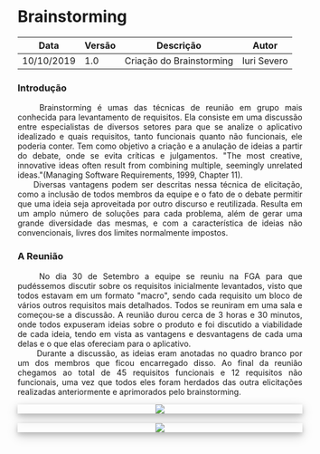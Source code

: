 <!DOCTYPE html>
<html>
<head>
<style>
    div.polaroid {
    box-shadow: 0 4px 8px 0 rgba(0, 0, 0, 0.2), 0 6px 20px 0 rgba(0, 0, 0, 0.19);
    text-align: center;
    }
    div.container {
    padding: 10px;
    }
</style>
</head>
<body>

# Brainstorming

| Data | Versão | Descrição | Autor |
| --- | --- | --- | --- |
| 10/10/2019 | 1.0 | Criação do Brainstorming  | Iuri Severo |

<h3><strong>Introdução</strong></h3>
<p align="justify"> &emsp;&emsp;
Brainstorming é umas das técnicas de reunião em grupo mais conhecida para levantamento de requisitos. Ela consiste em uma discussão entre especialistas de diversos setores para que se analize o aplicativo idealizado e quais requisitos, tanto funcionais quanto não funcionais, ele poderia conter. Tem como objetivo a criação e a anulação de ideias a partir do debate, onde se evita críticas e julgamentos. "The most creative, innovative ideas often result from combining multiple, seemingly unrelated ideas."(Managing Software Requirements, 1999, Chapter 11). <br>
&emsp;&emsp;Diversas vantagens podem ser descritas nessa técnica de elicitação, como a inclusão de todos membros da equipe e o fato de o debate permitir que uma ideia seja aproveitada por outro discurso e reutilizada. Resulta em um amplo número de soluções para cada problema, além de gerar uma grande diversidade das mesmas, e com a característica de ideias não convencionais, livres dos limites normalmente impostos. 
</p>

<h3><strong>A Reunião</strong></h3>
<p align="justify"> &emsp;&emsp;
No dia 30 de Setembro a equipe se reuniu na FGA para que pudéssemos discutir sobre os requisitos inicialmente levantados, visto que todos estavam em um formato "macro", sendo cada requisito um bloco de vários outros requisitos mais detalhados. Todos se reuniram em uma sala e começou-se a discussão. A reunião durou cerca de 3 horas e 30 minutos, onde todos expuseram ideias sobre o produto e foi discutido a viabilidade de cada ideia, tendo em vista as vantagens e desvantagens de cada uma delas e o que elas ofereciam para o aplicativo. <br>&emsp;&emsp;
Durante a discussão, as ideias eram anotadas no quadro branco por um dos membros que ficou encarregado disso. Ao final da reunião chegamos ao total de 45 requisitos funcionais e 12 requisitos não funcionais, uma vez que todos eles foram herdados das outra elicitações realizadas anteriormente e aprimorados pelo brainstorming.
</p>

<div class="polaroid">
    <img src="docs/assets/img/brainstorm/requisitos_funcionais.jpg"> <br>
</div>
<br>
<div class="polaroid">
    <img src="docs/assets/img/brainstorm/requisitos_nao_funcionais.jpg"> <br>
</div>
</body>